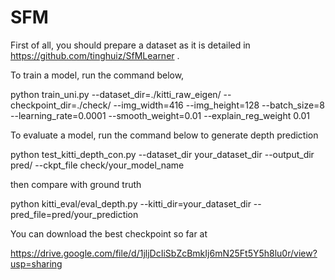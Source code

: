 # SFM
First of all, you should prepare a dataset as it is detailed in https://github.com/tinghuiz/SfMLearner .

To train a model, run the command below,

python train_uni.py --dataset_dir=./kitti_raw_eigen/ --checkpoint_dir=./check/ --img_width=416 --img_height=128 --batch_size=8 --learning_rate=0.0001 --smooth_weight=0.01 --explain_reg_weight 0.01

To evaluate a model, run the command below to generate depth prediction

python test_kitti_depth_con.py --dataset_dir your_dataset_dir --output_dir pred/ --ckpt_file check/your_model_name

then compare with ground truth

python kitti_eval/eval_depth.py --kitti_dir=your_dataset_dir --pred_file=pred/your_prediction

You can download the best checkpoint so far at 

https://drive.google.com/file/d/1jljDcIiSbZcBmkIj6mN25Ft5Y5h8lu0r/view?usp=sharing

